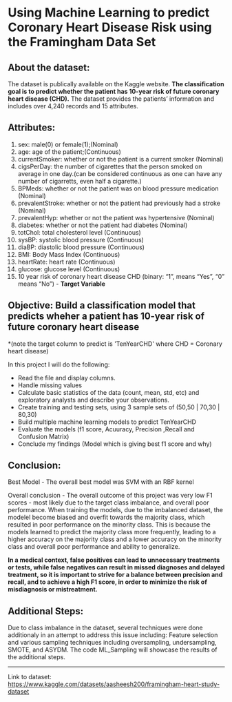 # Using Machine Learning to predict Coronary Heart Disease Risk using the Framingham Data Set
## About the dataset:
The dataset is publically available on the Kaggle website. **The classification goal is to predict whether the patient has 10-year risk of future coronary heart disease (CHD).** The dataset provides the patients’ information and includes over 4,240 records and 15 attributes.


## Attributes:
1. sex: male(0) or female(1);(Nominal)
2. age: age of the patient;(Continuous)
3. currentSmoker: whether or not the patient is a current smoker (Nominal)
4. cigsPerDay: the number of cigarettes that the person smoked on average in one day.(can be considered continuous as one can have any number of cigarretts, even half a cigarette.)
5. BPMeds: whether or not the patient was on blood pressure medication (Nominal)
6. prevalentStroke: whether or not the patient had previously had a stroke (Nominal)
7. prevalentHyp: whether or not the patient was hypertensive (Nominal)
8. diabetes: whether or not the patient had diabetes (Nominal)
9. totChol: total cholesterol level (Continuous)
10. sysBP: systolic blood pressure (Continuous)
11. diaBP: diastolic blood pressure (Continuous)
12. BMI: Body Mass Index (Continuous)
13. heartRate: heart rate (Continuous)
14. glucose: glucose level (Continuous)
15. 10 year risk of coronary heart disease CHD (binary: “1”, means “Yes”, “0” means “No”) - **Target Variable**


## Objective: Build a classification model that predicts wheher a patient has 10-year risk of future coronary heart disease
*(note the target column to predict is 'TenYearCHD' where CHD = Coronary heart disease)


In this project I will do the following:
- Read the file and display columns.
- Handle missing values
- Calculate basic statistics of the data (count, mean, std, etc) and exploratory analysts and describe your observations.
- Create training and testing sets, using 3 sample sets of (50,50 | 70,30 | 80,30)
- Build multiple machine learning models to predict TenYearCHD
- Evaluate the models (f1 score, Acuuracy, Precision ,Recall and Confusion Matrix)
- Conclude my findings (Model which is giving best f1 score and why)


## Conclusion:

Best Model - The overall best model was SVM with an RBF kernel

Overall conclusion - The overall outcome of this project was very low F1 scores - most likely due to the target class imbalance, and overall poor performance. When training the models, due to the imbalanced dataset, the modelel become biased and overfit towards the majority class, which resulted in poor performance on the minority class. This is because the models learned to predict the majority class more frequently, leading to a higher accuracy on the majority class and a lower accuracy on the minority class and overall poor performance and ability to generalize. 


**In a medical context, false positives can lead to unnecessary treatments or tests, while false negatives can result in missed diagnoses and delayed treatment, so it is important to strive for a balance between precision and recall, and to achieve a high F1 score, in order to minimize the risk of misdiagnosis or mistreatment.**


## Additional Steps:
Due to class imbalance in the dataset, several techniques were done additionaly in an attempt to address this issue including: Feature selection and various sampling techniques including oversampling, undersampling, SMOTE, and ASYDM. The code ML_Sampling will showcase the results of the additional steps. 


---
Link to dataset:
https://www.kaggle.com/datasets/aasheesh200/framingham-heart-study-dataset
